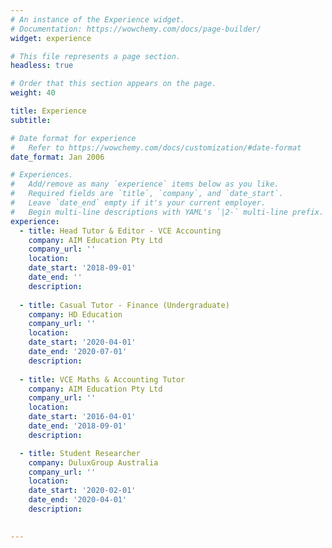 ```yaml
---
# An instance of the Experience widget.
# Documentation: https://wowchemy.com/docs/page-builder/
widget: experience

# This file represents a page section.
headless: true

# Order that this section appears on the page.
weight: 40

title: Experience
subtitle:

# Date format for experience
#   Refer to https://wowchemy.com/docs/customization/#date-format
date_format: Jan 2006

# Experiences.
#   Add/remove as many `experience` items below as you like.
#   Required fields are `title`, `company`, and `date_start`.
#   Leave `date_end` empty if it's your current employer.
#   Begin multi-line descriptions with YAML's `|2-` multi-line prefix.
experience:
  - title: Head Tutor & Editor - VCE Accounting
    company: AIM Education Pty Ltd
    company_url: ''
    location: 
    date_start: '2018-09-01'
    date_end: ''
    description:
    
  - title: Casual Tutor - Finance (Undergraduate)
    company: HD Education
    company_url: ''
    location: 
    date_start: '2020-04-01'
    date_end: '2020-07-01'
    description:
    
  - title: VCE Maths & Accounting Tutor
    company: AIM Education Pty Ltd
    company_url: ''
    location: 
    date_start: '2016-04-01'
    date_end: '2018-09-01'
    description:

  - title: Student Researcher
    company: DuluxGroup Australia
    company_url: ''
    location: 
    date_start: '2020-02-01'
    date_end: '2020-04-01'
    description:
        

---
```

